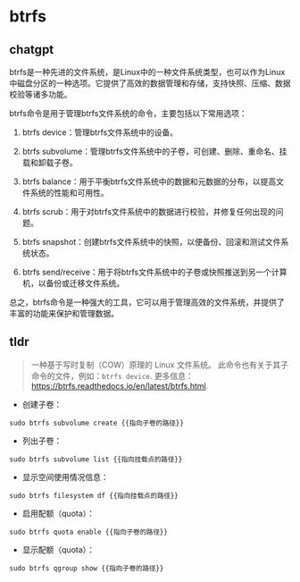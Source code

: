# btrfs 
## chatgpt 
btrfs是一种先进的文件系统，是Linux中的一种文件系统类型，也可以作为Linux中磁盘分区的一种选项。它提供了高效的数据管理和存储，支持快照、压缩、数据校验等诸多功能。

btrfs命令是用于管理btrfs文件系统的命令，主要包括以下常用选项：

1. btrfs device：管理btrfs文件系统中的设备。

2. btrfs subvolume：管理btrfs文件系统中的子卷，可创建、删除、重命名、挂载和卸载子卷。

3. btrfs balance：用于平衡btrfs文件系统中的数据和元数据的分布，以提高文件系统的性能和可用性。

4. btrfs scrub：用于对btrfs文件系统中的数据进行校验，并修复任何出现的问题。

5. btrfs snapshot：创建btrfs文件系统中的快照，以便备份、回滚和测试文件系统状态。

6. btrfs send/receive：用于将btrfs文件系统中的子卷或快照推送到另一个计算机，以备份或迁移文件系统。

总之，btrfs命令是一种强大的工具，它可以用于管理高效的文件系统，并提供了丰富的功能来保护和管理数据。 

## tldr 
 
> 一种基于写时复制（COW）原理的 Linux 文件系统。
> 此命令也有关于其子命令的文件，例如：`btrfs device`.
> 更多信息：<https://btrfs.readthedocs.io/en/latest/btrfs.html>.

- 创建子卷：

`sudo btrfs subvolume create {{指向子卷的路径}}`

- 列出子卷：

`sudo btrfs subvolume list {{指向挂载点的路径}}`

- 显示空间使用情况信息：

`sudo btrfs filesystem df {{指向挂载点的路径}}`

- 启用配额（quota）：

`sudo btrfs quota enable {{指向子卷的路径}}`

- 显示配额（quota）：

`sudo btrfs qgroup show {{指向子卷的路径}}`
